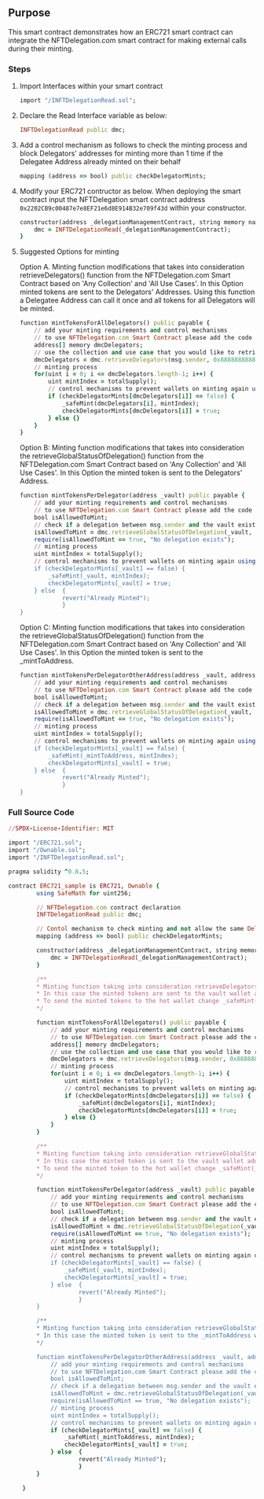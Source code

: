 ## Purpose

This smart contract demonstrates how an ERC721 smart contract can integrate the NFTDelegation.com smart contract for making external calls during their minting.

### Steps

1. Import Interfaces within your smart contract
    ```ruby
    import "/INFTDelegationRead.sol";
    ```

2. Declare the Read Interface variable as below:
    ```ruby
    INFTDelegationRead public dmc;
    ```

3. Add a control mechanism as follows to check the minting process and block Delegators' addresses for minting more than 1 time if the Delegatee Address already minted on their behalf

    ```ruby
    mapping (address => bool) public checkDelegatorMints;
    ```

4. Modify your ERC721 contructor as below. When deploying the smart contract input the NFTDelegation smart contract address `0x2202CB9c00487e7e8EF21e6d8E914B32e709f43d` within your constructor.
    ```ruby
    constructor(address _delegationManagementContract, string memory name, string memory symbol) ERC721(name, symbol) {
        dmc = INFTDelegationRead(_delegationManagementContract);
    }
    ```

5. Suggested Options for minting

    Option A. Minting function modifications that takes into consideration retrieveDelegators() function from the NFTDelegation.com Smart Contract based on 'Any Collection' and 'All Use Cases'. In this Option minted tokens are sent to the Delegators' Addresses. Using this function a Delegatee Address can call it once and all tokens for all Delegators will be minted.
    ```ruby
    function mintTokensForAllDelegators() public payable {
        // add your minting requirements and control mechanisms
        // to use NFTDelegation.com Smart Contract please add the code below
        address[] memory dmcDelegators;
        // use the collection and use case that you would like to retrieve delegators, in this case is 'Any Collection' and 'All Use Cases'
        dmcDelegators = dmc.retrieveDelegators(msg.sender, 0x8888888888888888888888888888888888888888, 1);
        // minting process
        for(uint i = 0; i <= dmcDelegators.length-1; i++) {
            uint mintIndex = totalSupply();
            // control mechanisms to prevent wallets on minting again using the same delegators addresses
            if (checkDelegatorMints[dmcDelegators[i]] == false) {
                _safeMint(dmcDelegators[i], mintIndex);
                checkDelegatorMints[dmcDelegators[i]] = true;
            } else {}
        }
    }
    ```
    Option B: Minting function modifications that takes into consideration the retrieveGlobalStatusOfDelegation() function from the NFTDelegation.com Smart Contract based on 'Any Collection' and 'All Use Cases'. In this Option the minted token is sent to the Delegators' Address. 
    ```ruby
    function mintTokensPerDelegator(address _vault) public payable {
        // add your minting requirements and control mechanisms
        // to use NFTDelegation.com Smart Contract please add the code below
        bool isAllowedToMint;
        // check if a delegation between msg.sender and the vault exists on a specific usecase and collection, in this case is 'Any Collection' and 'All Use Cases'
        isAllowedToMint = dmc.retrieveGlobalStatusOfDelegation(_vault, 0x8888888888888888888888888888888888888888, msg.sender, 1);
        require(isAllowedToMint == true, "No delegation exists");
        // minting process
        uint mintIndex = totalSupply();
        // control mechanisms to prevent wallets on minting again using the delegator's address
        if (checkDelegatorMints[_vault] == false) {
            _safeMint(_vault, mintIndex);
            checkDelegatorMints[_vault] = true;
        } else  { 
                revert("Already Minted");
                }
    }
    ```
    Option C: Minting function modifications that takes into consideration the retrieveGlobalStatusOfDelegation() function from the NFTDelegation.com Smart Contract based on 'Any Collection' and 'All Use Cases'. In this Option the minted token is sent to the _mintToAddress. 
    ```ruby
    function mintTokensPerDelegatorOtherAddress(address _vault, address _mintToAddress) public payable {
        // add your minting requirements and control mechanisms
        // to use NFTDelegation.com Smart Contract please add the code below
        bool isAllowedToMint;
        // check if a delegation between msg.sender and the vault exists on a specific usecase and collection, in this case is 'Any Collection' and 'All Use Cases'
        isAllowedToMint = dmc.retrieveGlobalStatusOfDelegation(_vault, 0x8888888888888888888888888888888888888888, msg.sender, 1);
        require(isAllowedToMint == true, "No delegation exists");
        // minting process
        uint mintIndex = totalSupply();
        // control mechanisms to prevent wallets on minting again using the delegator's address
        if (checkDelegatorMints[_vault] == false) {
            _safeMint(_mintToAddress, mintIndex);
            checkDelegatorMints[_vault] = true;
        } else  { 
                revert("Already Minted");
                }
    }
    ```

### Full Source Code

```ruby
//SPDX-License-Identifier: MIT

import "/ERC721.sol";
import "/Ownable.sol";
import "/INFTDelegationRead.sol";

pragma solidity ^0.8.5;

contract ERC721_sample is ERC721, Ownable {
        using SafeMath for uint256;

        // NFTDelegation.com contract declaration
        INFTDelegationRead public dmc;

        // Contol mechanism to check minting and not allow the same Delegatees to mint again
        mapping (address => bool) public checkDelegatorMints;

        constructor(address _delegationManagementContract, string memory name, string memory symbol) ERC721(name, symbol) {
            dmc = INFTDelegationRead(_delegationManagementContract);
        }

        /**
        * Minting function taking into consideration retrieveDelegators() function from the NFTDelegation.com Smart Contract
        * In this case the minted tokens are sent to the vault wallet addresses (Delegators Addresses)
        * To send the minted tokens to the hot wallet change _safeMint(dmcDelegators[i], mintIndex) to _safeMint(msg.sender, mintIndex);
        */

        function mintTokensForAllDelegators() public payable {
            // add your minting requirements and control mechanisms
            // to use NFTDelegation.com Smart Contract please add the code below
            address[] memory dmcDelegators;
            // use the collection and use case that you would like to retrieve delegators, in this case is 'Any Collection' and 'All Use Cases'
            dmcDelegators = dmc.retrieveDelegators(msg.sender, 0x8888888888888888888888888888888888888888, 1);
            // minting process
            for(uint i = 0; i <= dmcDelegators.length-1; i++) {
                uint mintIndex = totalSupply();
                // control mechanisms to prevent wallets on minting again using the delegators addresses
                if (checkDelegatorMints[dmcDelegators[i]] == false) {
                    _safeMint(dmcDelegators[i], mintIndex);
                    checkDelegatorMints[dmcDelegators[i]] = true;
                } else {}
            }
        }

        /**
        * Minting function taking into consideration retrieveGlobalStatusOfDelegation() function from the NFTDelegation.com Smart Contract
        * In this case the minted token is sent to the vault wallet address, Deelgator's Address
        * To send the minted token to the hot wallet change _safeMint(_vault, mintIndex) --> _safeMint(msg.sender, mintIndex);
        */

        function mintTokensPerDelegator(address _vault) public payable {
            // add your minting requirements and control mechanisms
            // to use NFTDelegation.com Smart Contract please add the code below
            bool isAllowedToMint;
            // check if a delegation between msg.sender and the vault exists on a specific usecase and collection, in this case is 'Any Collection' and 'All Use Cases'
            isAllowedToMint = dmc.retrieveGlobalStatusOfDelegation(_vault, 0x8888888888888888888888888888888888888888, msg.sender, 1);
            require(isAllowedToMint == true, "No delegation exists");
            // minting process
            uint mintIndex = totalSupply();
            // control mechanisms to prevent wallets on minting again using the delegator's address
            if (checkDelegatorMints[_vault] == false) {
                _safeMint(_vault, mintIndex);
                checkDelegatorMints[_vault] = true;
            } else  { 
                    revert("Already Minted");
                    }
        }

        /**
        * Minting function taking into consideration retrieveGlobalStatusOfDelegation() function from the NFTDelegation.com Smart Contract
        * In this case the minted token is sent to the _mintToAddress wallet address
        */

        function mintTokensPerDelegatorOtherAddress(address _vault, address _mintToAddress) public payable {
            // add your minting requirements and control mechanisms
            // to use NFTDelegation.com Smart Contract please add the code below
            bool isAllowedToMint;
            // check if a delegation between msg.sender and the vault exists on a specific usecase and collection, in this case is 'Any Collection' and 'All Use Cases'
            isAllowedToMint = dmc.retrieveGlobalStatusOfDelegation(_vault, 0x8888888888888888888888888888888888888888, msg.sender, 1);
            require(isAllowedToMint == true, "No delegation exists");
            // minting process
            uint mintIndex = totalSupply();
            // control mechanisms to prevent wallets on minting again using the delegator's address
            if (checkDelegatorMints[_vault] == false) {
                _safeMint(_mintToAddress, mintIndex);
                checkDelegatorMints[_vault] = true;
            } else  { 
                    revert("Already Minted");
                    }
        }

    }
```
